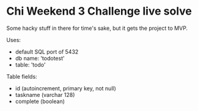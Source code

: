 Chi Weekend 3 Challenge live solve
==================================

Some hacky stuff in there for time's sake, but it gets the project to MVP.

Uses:

- default SQL port of 5432
- db name: 'todotest'
- table: 'todo'

Table fields:
- id (autoincrement, primary key, not null)
- taskname (varchar 128)
- complete (boolean)
